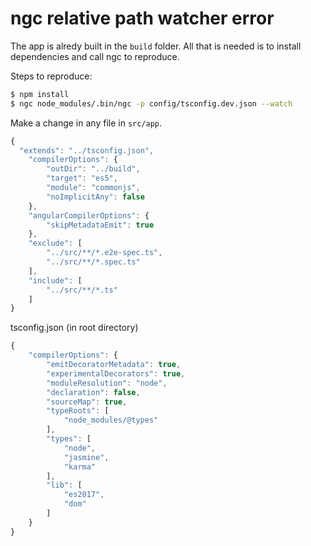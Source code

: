 # ngc relative path watcher error

The app is alredy built in the `build` folder. All that is needed is to install dependencies and call ngc to reproduce. 

Steps to reproduce:

``` bash
$ npm install
$ ngc node_modules/.bin/ngc -p config/tsconfig.dev.json --watch
```

Make a change in any file in `src/app`.

``` javascript
{
  "extends": "../tsconfig.json",
    "compilerOptions": {
        "outDir": "../build",
        "target": "es5",
        "module": "commonjs",
        "noImplicitAny": false
    },
    "angularCompilerOptions": {
        "skipMetadataEmit": true
    },
    "exclude": [
        "../src/**/*.e2e-spec.ts",
        "../src/**/*.spec.ts"
    ],
    "include": [
        "../src/**/*.ts"
    ]
}
```

tsconfig.json (in root directory)

``` javascript
{
    "compilerOptions": {
        "emitDecoratorMetadata": true,
        "experimentalDecorators": true,
        "moduleResolution": "node",
        "declaration": false,
        "sourceMap": true,
        "typeRoots": [
            "node_modules/@types"
        ],
        "types": [
            "node",
            "jasmine",
            "karma"
        ],
        "lib": [
            "es2017",
            "dom"
        ]
    }
}
```












